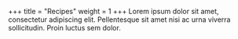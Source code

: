 +++
title = "Recipes"
weight = 1
+++
Lorem ipsum dolor sit amet, consectetur adipiscing elit. Pellentesque sit amet nisi ac urna viverra sollicitudin. Proin luctus sem dolor.
